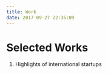 ```yaml
---
title: Work
date: 2017-09-27 22:35:09
---
```

# Selected Works

1. Highlights of international startups